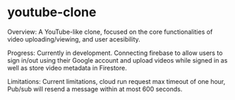 # youtube-clone
Overview:
A YouTube-like clone, focused on the core functionalities of video uploading/viewing, and user acesibility.

Progress:
Currently in development. Connecting firebase to allow users to sign in/out using their Google account and upload videos while signed in as well as store video metadata in Firestore. 

Limitations:
Current limitations, cloud run request max timeout of one hour, Pub/sub will resend a message within at most 600 seconds.
